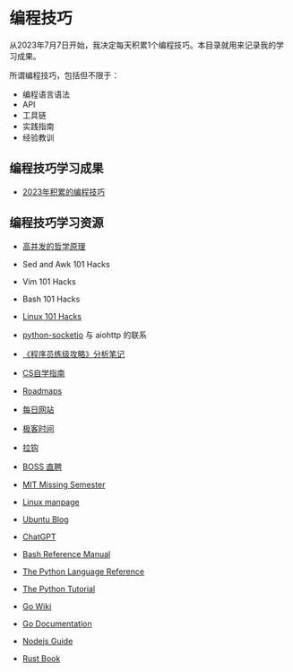 # 编程技巧

从2023年7月7日开始，我决定每天积累1个编程技巧。本目录就用来记录我的学习成果。

所谓编程技巧，包括但不限于：

- 编程语言语法
- API
- 工具链
- 实践指南
- 经验教训

## 编程技巧学习成果

- [2023年积累的编程技巧][2023]

  [2023]: ./2023_tip.md

## 编程技巧学习资源

- [高并发的哲学原理][21]
- Sed and Awk 101 Hacks
- Vim 101 Hacks
- Bash 101 Hacks
- [Linux 101 Hacks][20]
- [python-socketio][19] 与 aiohttp 的联系
- [《程序员练级攻略》分析笔记][11]
- [CS自学指南][1]
- [Roadmaps][2]
- [每日网站][3]
- [极客时间][4]
- [拉钩][5]
- [BOSS 直聘][6]
- [MIT Missing Semester][7]
- [Linux manpage][8]
- [Ubuntu Blog][9]
- [ChatGPT][10]
- [Bash Reference Manual][12]
- [The Python Language Reference][13]
- [The Python Tutorial][14]
- [Go Wiki][15]
- [Go Documentation][16]
- [Nodejs Guide][17]
- [Rust Book][18]

  [1]: https://csdiy.wiki/
  [2]: https://roadmap.sh/
  [3]: https://gitee.com/whl1729/surf/blob/master/website/daily_websites.md
  [4]: https://time.geekbang.org/
  [5]: https://www.lagou.com/
  [6]: https://www.zhipin.com/
  [7]: https://missing.csail.mit.edu/
  [8]: https://man7.org/linux/man-pages/
  [9]: https://ubuntu.com/blog
  [10]: https://openai.com/blog
  [11]: https://gitee.com/whl1729/read/blob/main/method/programmer_improvement_guide/README.md
  [12]: https://www.gnu.org/software/bash/manual/bash.html
  [13]: https://docs.python.org/3/reference/index.html
  [14]: https://docs.python.org/3/tutorial/index.html
  [15]: https://github.com/golang/go/wiki/
  [16]: https://go.dev/doc/
  [17]: https://nodejs.org/en/docs/guides
  [18]: https://doc.rust-lang.org/book/
  [19]: https://python-socketio.readthedocs.io/en/latest/index.html
  [20]: https://linux.101hacks.com/toc/
  [21]: https://pphc.lvwenhan.com/

